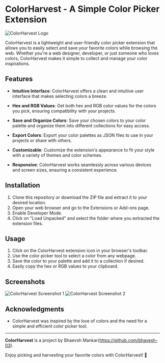 # ColorHarvest - A Simple Color Picker Extension

![ColorHarvest Logo](https://example.com/colorharvest-logo.png)

ColorHarvest is a lightweight and user-friendly color picker extension that allows you to easily select and save your favorite colors while browsing the web. Whether you're a web designer, developer, or just someone who loves colors, ColorHarvest makes it simple to collect and manage your color inspirations.

## Features

- **Intuitive Interface**: ColorHarvest offers a clean and intuitive user interface that makes selecting colors a breeze.

- **Hex and RGB Values**: Get both hex and RGB color values for the colors you pick, ensuring compatibility with your projects.

- **Save and Organize Colors**: Save your chosen colors to your color palette and organize them into different collections for easy access.

- **Export Colors**: Export your color palettes as JSON files to use in your projects or share with others.

- **Customizable**: Customize the extension's appearance to fit your style with a variety of themes and color schemes.

- **Responsive**: ColorHarvest works seamlessly across various devices and screen sizes, ensuring a consistent experience.

## Installation

1. Clone this repository or download the ZIP file and extract it to your desired location.
2. Open your web browser and go to the Extensions or Add-ons page.
3. Enable Developer Mode.
4. Click on "Load Unpacked" and select the folder where you extracted the extension files.

## Usage

1. Click on the ColorHarvest extension icon in your browser's toolbar.
2. Use the color picker tool to select a color from any webpage.
3. Save the color to your palette and add it to a collection if desired.
4. Easily copy the hex or RGB values to your clipboard.

## Screenshots

![ColorHarvest Screenshot 1](https://example.com/screenshot-1.png)
![ColorHarvest Screenshot 2](https://example.com/screenshot-2.png)


## Acknowledgments

- ColorHarvest was inspired by the love of colors and the need for a simple and efficient color picker tool.

---

**ColorHarvest** is a project by Bhaevsh Mankar(https://github.com/bhavesh-03).

Enjoy picking and harvesting your favorite colors with ColorHarvest! 🌈
